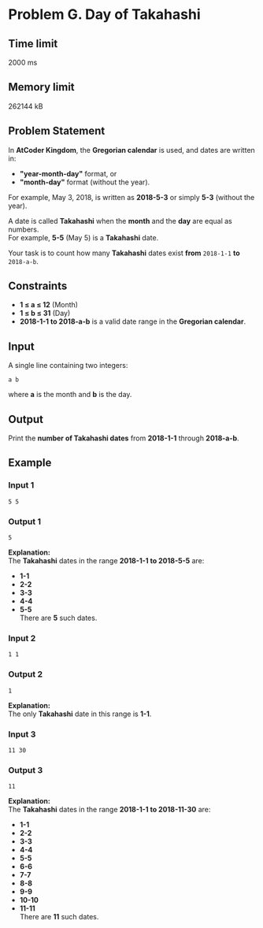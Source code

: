 # Problem G. Day of Takahashi  

## Time limit  
2000 ms  

## Memory limit  
262144 kB  

## Problem Statement  
In **AtCoder Kingdom**, the **Gregorian calendar** is used, and dates are written in:  
- **"year-month-day"** format, or  
- **"month-day"** format (without the year).  

For example, May 3, 2018, is written as **2018-5-3** or simply **5-3** (without the year).  

A date is called **Takahashi** when the **month** and the **day** are equal as numbers.  
For example, **5-5** (May 5) is a **Takahashi** date.  

Your task is to count how many **Takahashi** dates exist **from** `2018-1-1` **to** `2018-a-b`.  

## Constraints  
- **1 ≤ a ≤ 12** (Month)  
- **1 ≤ b ≤ 31** (Day)  
- **2018-1-1 to 2018-a-b** is a valid date range in the **Gregorian calendar**.  

## Input  
A single line containing two integers:  
```
a b
```  
where **a** is the month and **b** is the day.  

## Output  
Print the **number of Takahashi dates** from **2018-1-1** through **2018-a-b**.  

## Example  

### **Input 1**  
```
5 5
```  
### **Output 1**  
```
5
```  
**Explanation:**  
The **Takahashi** dates in the range **2018-1-1 to 2018-5-5** are:  
- **1-1**  
- **2-2**  
- **3-3**  
- **4-4**  
- **5-5**  
There are **5** such dates.  

### **Input 2**  
```
1 1
```  
### **Output 2**  
```
1
```  
**Explanation:**  
The only **Takahashi** date in this range is **1-1**.  

### **Input 3**  
```
11 30
```  
### **Output 3**  
```
11
```  
**Explanation:**  
The **Takahashi** dates in the range **2018-1-1 to 2018-11-30** are:  
- **1-1**  
- **2-2**  
- **3-3**  
- **4-4**  
- **5-5**  
- **6-6**  
- **7-7**  
- **8-8**  
- **9-9**  
- **10-10**  
- **11-11**  
There are **11** such dates.  